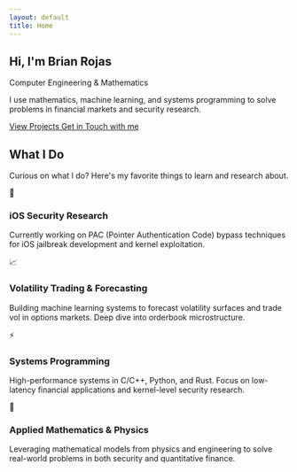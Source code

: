 ```yaml
---
layout: default
title: Home
---
```


<section class="hero">
    <h1>Hi, I'm Brian Rojas</h1>
    <p class="subtitle">Computer Engineering & Mathematics</p>
    <p class="description">
        I use mathematics, machine learning, and systems programming 
        to solve problems in financial markets and security research.
    </p>
    <div class="cta-buttons">
        <a href="{{ '/projects' | relative_url }}" class="btn btn-primary">
            View Projects
        </a>
        <a href="{{ '/contact' | relative_url }}" class="btn btn-secondary">
            Get in Touch with me
        </a>
    </div>
</section>

<section class="fade-in">
    <h2>What I Do</h2>
    <p class="section-description">
        Curious on what I do? Here's my favorite things to learn and research about.
    </p>
    <div class="grid">
        <div class="card">
            <div class="card-icon">📱</div>
            <h3>iOS Security Research</h3>
            <p>Currently working on PAC (Pointer Authentication Code) bypass techniques for iOS jailbreak development and kernel exploitation.</p>
        </div>
        <div class="card">
            <div class="card-icon">📈</div>
            <h3>Volatility Trading & Forecasting</h3>
            <p>Building machine learning systems to forecast volatility surfaces and trade vol in options markets. Deep dive into orderbook microstructure.</p>
        </div>
        <div class="card">
            <div class="card-icon">⚡</div>
            <h3>Systems Programming</h3>
            <p>High-performance systems in C/C++, Python, and Rust. Focus on low-latency financial applications and kernel-level security research.</p>
        </div>
        <div class="card">
            <div class="card-icon">🔬</div>
            <h3>Applied Mathematics & Physics</h3>
            <p>Leveraging mathematical models from physics and engineering to solve real-world problems in both security and quantitative finance.</p>
        </div>
    </div>
</section>

